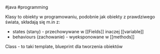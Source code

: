 #java #programming 

Klasy to obiekty w programowaniu, podobnie jak obiekty z prawdziwego świata, składają się m.in z:
- states (stany) - przechowywane w [[Fields]] inaczej [[variable]]
- behaviours (zachowanie) - wyeksponowane w [[methods]]

Class - to taki template, blueprint dla tworzenia obiektów